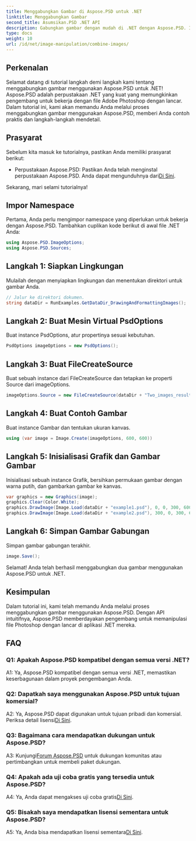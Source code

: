 ```yaml
---
title: Menggabungkan Gambar di Aspose.PSD untuk .NET
linktitle: Menggabungkan Gambar
second_title: Asumsikan.PSD .NET API
description: Gabungkan gambar dengan mudah di .NET dengan Aspose.PSD. Ikuti tutorial langkah demi langkah kami untuk manipulasi gambar yang lancar.
type: docs
weight: 10
url: /id/net/image-manipulation/combine-images/
---
```

## Perkenalan

Selamat datang di tutorial langkah demi langkah kami tentang menggabungkan gambar menggunakan Aspose.PSD untuk .NET! Aspose.PSD adalah perpustakaan .NET yang kuat yang memungkinkan pengembang untuk bekerja dengan file Adobe Photoshop dengan lancar. Dalam tutorial ini, kami akan memandu Anda melalui proses menggabungkan gambar menggunakan Aspose.PSD, memberi Anda contoh praktis dan langkah-langkah mendetail.

## Prasyarat

Sebelum kita masuk ke tutorialnya, pastikan Anda memiliki prasyarat berikut:

-  Perpustakaan Aspose.PSD: Pastikan Anda telah menginstal perpustakaan Aspose.PSD. Anda dapat mengunduhnya dari[Di Sini](https://releases.aspose.com/psd/net/).

Sekarang, mari selami tutorialnya!

## Impor Namespace

Pertama, Anda perlu mengimpor namespace yang diperlukan untuk bekerja dengan Aspose.PSD. Tambahkan cuplikan kode berikut di awal file .NET Anda:

```csharp
using Aspose.PSD.ImageOptions;
using Aspose.PSD.Sources;
```

## Langkah 1: Siapkan Lingkungan

Mulailah dengan menyiapkan lingkungan dan menentukan direktori untuk gambar Anda.

```csharp
// Jalur ke direktori dokumen.
string dataDir = RunExamples.GetDataDir_DrawingAndFormattingImages();
```

## Langkah 2: Buat Mesin Virtual PsdOptions

Buat instance PsdOptions, atur propertinya sesuai kebutuhan.

```csharp
PsdOptions imageOptions = new PsdOptions();
```

## Langkah 3: Buat FileCreateSource

Buat sebuah instance dari FileCreateSource dan tetapkan ke properti Source dari imageOptions.

```csharp
imageOptions.Source = new FileCreateSource(dataDir + "Two_images_result_out.psd", false);
```

## Langkah 4: Buat Contoh Gambar

Buat instance Gambar dan tentukan ukuran kanvas.

```csharp
using (var image = Image.Create(imageOptions, 600, 600))
```

## Langkah 5: Inisialisasi Grafik dan Gambar Gambar

Inisialisasi sebuah instance Grafik, bersihkan permukaan gambar dengan warna putih, dan gambarkan gambar ke kanvas.

```csharp
var graphics = new Graphics(image);
graphics.Clear(Color.White);
graphics.DrawImage(Image.Load(dataDir + "example1.psd"), 0, 0, 300, 600);
graphics.DrawImage(Image.Load(dataDir + "example2.psd"), 300, 0, 300, 600);
```

## Langkah 6: Simpan Gambar Gabungan

Simpan gambar gabungan terakhir.

```csharp
image.Save();
```

Selamat! Anda telah berhasil menggabungkan dua gambar menggunakan Aspose.PSD untuk .NET.

## Kesimpulan

Dalam tutorial ini, kami telah memandu Anda melalui proses menggabungkan gambar menggunakan Aspose.PSD. Dengan API intuitifnya, Aspose.PSD memberdayakan pengembang untuk memanipulasi file Photoshop dengan lancar di aplikasi .NET mereka.

## FAQ

### Q1: Apakah Aspose.PSD kompatibel dengan semua versi .NET?

A1: Ya, Aspose.PSD kompatibel dengan semua versi .NET, memastikan keserbagunaan dalam proyek pengembangan Anda.

### Q2: Dapatkah saya menggunakan Aspose.PSD untuk tujuan komersial?

A2: Ya, Aspose.PSD dapat digunakan untuk tujuan pribadi dan komersial. Periksa detail lisensi[Di Sini](https://purchase.aspose.com/buy).

### Q3: Bagaimana cara mendapatkan dukungan untuk Aspose.PSD?

 A3: Kunjungi[Forum Aspose.PSD](https://forum.aspose.com/c/psd/34) untuk dukungan komunitas atau pertimbangkan untuk membeli paket dukungan.

### Q4: Apakah ada uji coba gratis yang tersedia untuk Aspose.PSD?

 A4: Ya, Anda dapat mengakses uji coba gratis[Di Sini](https://releases.aspose.com/).

### Q5: Bisakah saya mendapatkan lisensi sementara untuk Aspose.PSD?

A5: Ya, Anda bisa mendapatkan lisensi sementara[Di Sini](https://purchase.aspose.com/temporary-license/).
